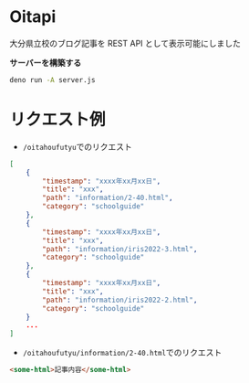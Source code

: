 # Oitapi

大分県立校のブログ記事を REST API として表示可能にしました

**サーバーを構築する**

```sh
deno run -A server.js
```

# リクエスト例

-   `/oitahoufutyu`でのリクエスト

```json
[
    {
        "timestamp": "xxxx年xx月xx日",
        "title": "xxx",
        "path": "information/2-40.html",
        "category": "schoolguide"
    },
    {
        "timestamp": "xxxx年xx月xx日",
        "title": "xxx",
        "path": "information/iris2022-3.html",
        "category": "schoolguide"
    },
    {
        "timestamp": "xxxx年xx月xx日",
        "title": "xxx",
        "path": "information/iris2022-2.html",
        "category": "schoolguide"
    }
    ...
]
```

-   `/oitahoufutyu/information/2-40.html`でのリクエスト

```html
<some-html>記事内容</some-html>
```
